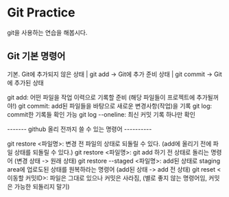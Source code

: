 # Git Practice

git을 사용하는 연습을 해봅시다.


## Git 기본 명령어

기본. Git에 추가되지 않은 상태 | git add -> Git에 추가 준비 상태 | git commit -> Git에 추가된 상태

git add: 어떤 파일을 작업 이력으로 기록할 준비 (해당 파일들이 프로젝트에 추가될꺼야!)
git commit: add된 파일들을 바탕으로 새로운 변경사항(작업)을 기록
git log: commit한 기록들 확인 가능
git log --oneline: 최신 커밋 기록 하나만 확인

------- github 올리 전까지 쓸 수 있는 명령어 ----------

git restore <파일명>: 변경 전 파일의 상태로 되돌릴 수 있다. (add에 올리기 전에 파일 상태를 되돌릴 수 있다.)
git restore <파일명>: git add 하기 전 상태로 돌리는 명령어 (변경 상태 -> 원래 상태)
git restore --staged <파일명>: add된 상태로 staging area에 업로도된 상태를 원복하라는 명령어 (add된 상태 -> add 전 상태)
git reset <이동할 커밋ID>: 파일은 그대로 있으나 커밋은 사라짐, (별로 좋지 않는 명령어임, 커밋은 가능한 되돌리지 말기)

